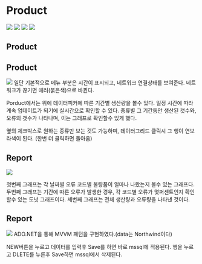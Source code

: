# Product


<img src="https://img.shields.io/badge/.NET-0099E5?style=for-the-badge&logo=dotnet&logoColor=white">
<img src="https://img.shields.io/badge/visualstudio-5C2D91?style=for-the-badge&logo=visualstudio&logoColor=white">
<img src="https://img.shields.io/badge/ADO.NET-5C2D91?style=for-the-badge&logo=visualstudio&logoColor=white">
<img src="https://img.shields.io/badge/Microsoft SQL Server?style=flat&logo=Microsoft SQL Server&logoColor=#CC2927"/></a>&nbsp

## Product
<h2>Product</h2>
<img src=https://github.com/psk0812/Product/assets/130532081/0446b1c8-d1c9-40cb-b061-b0c754cbde4e">
일단 기본적으로 메뉴 부분은 시간이 표시되고, 네트워크 연결상태를 보여준다.
네트워크가 끊기면 에러(붉은색)으로 바뀐다.

Porduct에서는 위에 데이터피커에 따른 기간별 생산량을 볼수 있다.
일정 시간에 따라 계속 업데이트가 되기에 실시간으로 확인할 수 있다. 
종류별 그 기간동안 생산된 갯수와, 오류의 갯수가 나타나며, 이는 그래프로 확인할수 있게 했다.

옆의 체크박스로 원하는 종류만 보는 것도 가능하며, 데이터그리드 클릭시 그 행이 연보라색이 된다. (한번 더 클릭하면 돌아옴)


<h2>Report</h2>
<img src="https://github.com/psk0812/Product/assets/130532081/1d75aa0a-faa4-4ddb-93c9-489faecb3551">

첫번째 그래프는 각 날짜별 오류 코드별 불량품이 얼마나 나왔는지 볼수 있는 그래프다.
두번째 그래프는 기간에 따른 오류가 발생한 경우, 각 코드별 오류가 몇퍼센트인지 확인할수 있는 도넛 그래프이다.
세번째 그래프는 전체 생산량과 오류량을 나타낸 것이다.

<h2>Report</h2>
<img src="https://github.com/psk0812/Product/assets/130532081/6d266e5d-fcfd-4653-a850-901d8b2304fb">
ADO.NET을 통해 MVVM 패턴을 구현하였다.(data는 Northwind이다)

NEW버튼을 누르고 데이터를 입력후 Save를 하면 바로 mssql에 적용된다. 
행을 누르고 DLETE를 누른후 Save하면 mssql에서 삭제된다.





